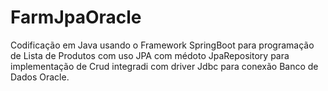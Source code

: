 # FarmJpaOracle

Codificação em Java usando o Framework SpringBoot para programação de Lista de Produtos com uso JPA com médoto JpaRepository para implementação de Crud integradi com driver 
Jdbc para conexão Banco de Dados Oracle.

